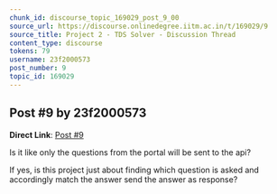```yaml
---
chunk_id: discourse_topic_169029_post_9_00
source_url: https://discourse.onlinedegree.iitm.ac.in/t/169029/9
source_title: Project 2 - TDS Solver - Discussion Thread
content_type: discourse
tokens: 79
username: 23f2000573
post_number: 9
topic_id: 169029
---
```


## Post #9 by 23f2000573

**Direct Link**: [Post #9](https://discourse.onlinedegree.iitm.ac.in/t/169029/9)

Is it like only the questions from the portal will be sent to the api?

If yes, is this project just about finding which question is asked and accordingly match the answer send the answer as response?
